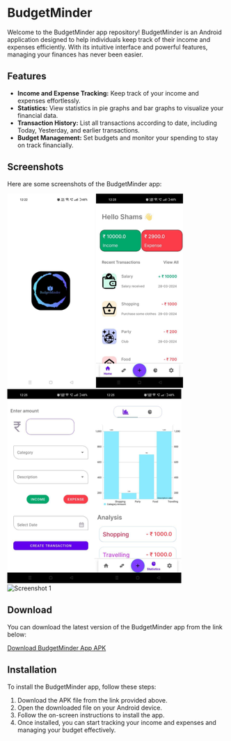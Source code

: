 # BudgetMinder

Welcome to the BudgetMinder app repository! BudgetMinder is an Android application designed to help individuals keep track of their income and expenses efficiently. With its intuitive interface and powerful features, managing your finances has never been easier.

## Features

- **Income and Expense Tracking:** Keep track of your income and expenses effortlessly.
- **Statistics:** View statistics in pie graphs and bar graphs to visualize your financial data.
- **Transaction History:** List all transactions according to date, including Today, Yesterday, and earlier transactions.
- **Budget Management:** Set budgets and monitor your spending to stay on track financially.

## Screenshots

Here are some screenshots of the BudgetMinder app:

<img src="Screenshots/SplashScreen.jpg" alt="Screenshot 1" width="200"/> <img src="Screenshots/HomePageLight.jpg" alt="Screenshot 1" width="200"/>
<img src="Screenshots/AddingPage.jpg" alt="Screenshot 1" width="200"/><img src="Screenshots/BarGraph.jpg" alt="Screenshot 1" width="200"/>
<img src="Screenshots/Statistics.jpg.jpg" alt="Screenshot 1" width="200"/>

## Download

You can download the latest version of the BudgetMinder app from the link below:

[Download BudgetMinder App APK](#)

## Installation

To install the BudgetMinder app, follow these steps:

1. Download the APK file from the link provided above.
2. Open the downloaded file on your Android device.
3. Follow the on-screen instructions to install the app.
4. Once installed, you can start tracking your income and expenses and managing your budget effectively.

